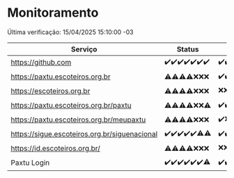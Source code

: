 # Monitoramento

Última verificação: 15/04/2025 15:10:00 -03

|Serviço|Status|Últimas 24h|
|---|---|---|
|https://github.com|<span title="2025-04-08: OK=23">✔️</span><span title="2025-04-09: OK=23">✔️</span><span title="2025-04-10: OK=23">✔️</span><span title="2025-04-11: OK=23">✔️</span><span title="2025-04-12: OK=23">✔️</span><span title="2025-04-13: OK=21">✔️</span><span title="2025-04-14: OK=17">✔️</span>|<span title="14/04/2025 15:12:00 -03 : 200">✔️</span><span title="14/04/2025 16:07:00 -03 : 200">✔️</span><span title="14/04/2025 17:10:00 -03 : 200">✔️</span><span title="14/04/2025 18:08:00 -03 : 200">✔️</span><span title="14/04/2025 19:08:00 -03 : 200">✔️</span><span title="14/04/2025 20:08:00 -03 : 200">✔️</span><span title="14/04/2025 21:45:00 -03 : 200">✔️</span><span title="14/04/2025 23:23:00 -03 : 200">✔️</span><span title="15/04/2025 00:30:00 -03 : 200">✔️</span><span title="15/04/2025 01:11:00 -03 : 200">✔️</span><span title="15/04/2025 02:10:00 -03 : 200">✔️</span><span title="15/04/2025 03:13:00 -03 : 200">✔️</span><span title="15/04/2025 04:09:00 -03 : 200">✔️</span><span title="15/04/2025 05:13:00 -03 : 200">✔️</span><span title="15/04/2025 06:10:00 -03 : 200">✔️</span><span title="15/04/2025 07:10:00 -03 : 200">✔️</span><span title="15/04/2025 08:08:00 -03 : 200">✔️</span><span title="15/04/2025 09:17:00 -03 : 200">✔️</span><span title="15/04/2025 10:21:00 -03 : 200">✔️</span><span title="15/04/2025 11:09:00 -03 : 200">✔️</span><span title="15/04/2025 12:09:00 -03 : 200">✔️</span><span title="15/04/2025 13:09:00 -03 : 200">✔️</span><span title="15/04/2025 14:08:00 -03 : 200">✔️</span><span title="15/04/2025 15:10:00 -03 : 200">✔️</span>|
|https://paxtu.escoteiros.org.br|<span title="2025-04-08: OK=13, Falhas=10">⚠️</span><span title="2025-04-09: OK=15, Falhas=8">⚠️</span><span title="2025-04-10: OK=19, Falhas=4">⚠️</span><span title="2025-04-11: OK=17, Falhas=6">⚠️</span><span title="2025-04-12: Falhas=23">❌</span><span title="2025-04-13: Falhas=21">❌</span><span title="2025-04-14: Falhas=17">❌</span>|<span title="14/04/2025 15:12:00 -03 : 200">✔️</span><span title="14/04/2025 16:07:00 -03 : 200">✔️</span><span title="14/04/2025 17:10:00 -03 : 403">❌</span><span title="14/04/2025 18:08:00 -03 : 200">✔️</span><span title="14/04/2025 19:08:00 -03 : 200">✔️</span><span title="14/04/2025 20:08:00 -03 : 0">❌</span><span title="14/04/2025 21:45:00 -03 : 200">✔️</span><span title="14/04/2025 23:23:00 -03 : 200">✔️</span><span title="15/04/2025 00:30:00 -03 : 200">✔️</span><span title="15/04/2025 01:11:00 -03 : 200">✔️</span><span title="15/04/2025 02:10:00 -03 : 200">✔️</span><span title="15/04/2025 03:13:00 -03 : 200">✔️</span><span title="15/04/2025 04:09:00 -03 : 200">✔️</span><span title="15/04/2025 05:13:00 -03 : 200">✔️</span><span title="15/04/2025 06:10:00 -03 : 200">✔️</span><span title="15/04/2025 07:10:00 -03 : 200">✔️</span><span title="15/04/2025 08:08:00 -03 : 200">✔️</span><span title="15/04/2025 09:17:00 -03 : 200">✔️</span><span title="15/04/2025 10:21:00 -03 : 200">✔️</span><span title="15/04/2025 11:09:00 -03 : 200">✔️</span><span title="15/04/2025 12:09:00 -03 : 200">✔️</span><span title="15/04/2025 13:09:00 -03 : 200">✔️</span><span title="15/04/2025 14:08:00 -03 : 200">✔️</span><span title="15/04/2025 15:10:00 -03 : 200">✔️</span>|
|https://escoteiros.org.br|<span title="2025-04-08: OK=4, Falhas=19">⚠️</span><span title="2025-04-09: OK=6, Falhas=17">⚠️</span><span title="2025-04-10: OK=15, Falhas=8">⚠️</span><span title="2025-04-11: OK=17, Falhas=6">⚠️</span><span title="2025-04-12: Falhas=23">❌</span><span title="2025-04-13: Falhas=21">❌</span><span title="2025-04-14: Falhas=17">❌</span>|<span title="14/04/2025 15:12:00 -03 : 403">❌</span><span title="14/04/2025 16:07:00 -03 : 403">❌</span><span title="14/04/2025 17:10:00 -03 : 403">❌</span><span title="14/04/2025 18:08:00 -03 : 200">✔️</span><span title="14/04/2025 19:08:00 -03 : 200">✔️</span><span title="14/04/2025 20:08:00 -03 : 200">✔️</span><span title="14/04/2025 21:45:00 -03 : 200">✔️</span><span title="14/04/2025 23:23:00 -03 : 200">✔️</span><span title="15/04/2025 00:30:00 -03 : 200">✔️</span><span title="15/04/2025 01:11:00 -03 : 200">✔️</span><span title="15/04/2025 02:10:00 -03 : 200">✔️</span><span title="15/04/2025 03:13:00 -03 : 200">✔️</span><span title="15/04/2025 04:09:00 -03 : 200">✔️</span><span title="15/04/2025 05:13:00 -03 : 200">✔️</span><span title="15/04/2025 06:10:00 -03 : 200">✔️</span><span title="15/04/2025 07:10:00 -03 : 200">✔️</span><span title="15/04/2025 08:08:00 -03 : 200">✔️</span><span title="15/04/2025 09:17:00 -03 : 200">✔️</span><span title="15/04/2025 10:21:00 -03 : 200">✔️</span><span title="15/04/2025 11:09:00 -03 : 200">✔️</span><span title="15/04/2025 12:09:00 -03 : 200">✔️</span><span title="15/04/2025 13:09:00 -03 : 200">✔️</span><span title="15/04/2025 14:08:00 -03 : 200">✔️</span><span title="15/04/2025 15:10:00 -03 : 200">✔️</span>|
|https://paxtu.escoteiros.org.br/paxtu|<span title="2025-04-08: OK=6, Falhas=17">⚠️</span><span title="2025-04-09: OK=6, Falhas=17">⚠️</span><span title="2025-04-10: OK=18, Falhas=5">⚠️</span><span title="2025-04-11: OK=18, Falhas=5">⚠️</span><span title="2025-04-12: Falhas=23">❌</span><span title="2025-04-13: Falhas=21">❌</span><span title="2025-04-14: OK=1, Falhas=16">⚠️</span>|<span title="14/04/2025 15:12:00 -03 : 200">✔️</span><span title="14/04/2025 16:07:00 -03 : 200">✔️</span><span title="14/04/2025 17:10:00 -03 : 200">✔️</span><span title="14/04/2025 18:08:00 -03 : 200">✔️</span><span title="14/04/2025 19:08:00 -03 : 200">✔️</span><span title="14/04/2025 20:08:00 -03 : 200">✔️</span><span title="14/04/2025 21:45:00 -03 : 200">✔️</span><span title="14/04/2025 23:23:00 -03 : 200">✔️</span><span title="15/04/2025 00:30:00 -03 : 200">✔️</span><span title="15/04/2025 01:11:00 -03 : 200">✔️</span><span title="15/04/2025 02:10:00 -03 : 200">✔️</span><span title="15/04/2025 03:13:00 -03 : 200">✔️</span><span title="15/04/2025 04:09:00 -03 : 200">✔️</span><span title="15/04/2025 05:13:00 -03 : 200">✔️</span><span title="15/04/2025 06:10:00 -03 : 200">✔️</span><span title="15/04/2025 07:10:00 -03 : 200">✔️</span><span title="15/04/2025 08:08:00 -03 : 200">✔️</span><span title="15/04/2025 09:17:00 -03 : 200">✔️</span><span title="15/04/2025 10:21:00 -03 : 200">✔️</span><span title="15/04/2025 11:09:00 -03 : 200">✔️</span><span title="15/04/2025 12:09:00 -03 : 200">✔️</span><span title="15/04/2025 13:09:00 -03 : 200">✔️</span><span title="15/04/2025 14:08:00 -03 : 200">✔️</span><span title="15/04/2025 15:10:00 -03 : 200">✔️</span>|
|https://paxtu.escoteiros.org.br/meupaxtu|<span title="2025-04-08: OK=9, Falhas=14">⚠️</span><span title="2025-04-09: OK=7, Falhas=16">⚠️</span><span title="2025-04-10: OK=15, Falhas=8">⚠️</span><span title="2025-04-11: OK=17, Falhas=6">⚠️</span><span title="2025-04-12: Falhas=23">❌</span><span title="2025-04-13: Falhas=21">❌</span><span title="2025-04-14: Falhas=17">❌</span>|<span title="14/04/2025 15:12:00 -03 : 200">✔️</span><span title="14/04/2025 16:07:00 -03 : 403">❌</span><span title="14/04/2025 17:10:00 -03 : 200">✔️</span><span title="14/04/2025 18:08:00 -03 : 200">✔️</span><span title="14/04/2025 19:08:00 -03 : 200">✔️</span><span title="14/04/2025 20:08:00 -03 : 200">✔️</span><span title="14/04/2025 21:45:00 -03 : 200">✔️</span><span title="14/04/2025 23:23:00 -03 : 200">✔️</span><span title="15/04/2025 00:30:00 -03 : 200">✔️</span><span title="15/04/2025 01:11:00 -03 : 200">✔️</span><span title="15/04/2025 02:10:00 -03 : 200">✔️</span><span title="15/04/2025 03:13:00 -03 : 200">✔️</span><span title="15/04/2025 04:09:00 -03 : 200">✔️</span><span title="15/04/2025 05:13:00 -03 : 200">✔️</span><span title="15/04/2025 06:10:00 -03 : 200">✔️</span><span title="15/04/2025 07:10:00 -03 : 200">✔️</span><span title="15/04/2025 08:08:00 -03 : 200">✔️</span><span title="15/04/2025 09:17:00 -03 : 200">✔️</span><span title="15/04/2025 10:21:00 -03 : 200">✔️</span><span title="15/04/2025 11:09:00 -03 : 200">✔️</span><span title="15/04/2025 12:09:00 -03 : 200">✔️</span><span title="15/04/2025 13:09:00 -03 : 200">✔️</span><span title="15/04/2025 14:08:00 -03 : 200">✔️</span><span title="15/04/2025 15:10:00 -03 : 200">✔️</span>|
|https://sigue.escoteiros.org.br/siguenacional|<span title="2025-04-08: OK=23">✔️</span><span title="2025-04-09: OK=23">✔️</span><span title="2025-04-10: OK=23">✔️</span><span title="2025-04-11: OK=23">✔️</span><span title="2025-04-12: OK=23">✔️</span><span title="2025-04-13: OK=20, Falhas=1">⚠️</span><span title="2025-04-14: OK=16, Falhas=1">⚠️</span>|<span title="14/04/2025 15:12:00 -03 : 200">✔️</span><span title="14/04/2025 16:07:00 -03 : 200">✔️</span><span title="14/04/2025 17:10:00 -03 : 200">✔️</span><span title="14/04/2025 18:08:00 -03 : 200">✔️</span><span title="14/04/2025 19:08:00 -03 : 200">✔️</span><span title="14/04/2025 20:08:00 -03 : 200">✔️</span><span title="14/04/2025 21:45:00 -03 : 200">✔️</span><span title="14/04/2025 23:23:00 -03 : 200">✔️</span><span title="15/04/2025 00:30:00 -03 : 200">✔️</span><span title="15/04/2025 01:11:00 -03 : 200">✔️</span><span title="15/04/2025 02:10:00 -03 : 200">✔️</span><span title="15/04/2025 03:13:00 -03 : 200">✔️</span><span title="15/04/2025 04:09:00 -03 : 200">✔️</span><span title="15/04/2025 05:13:00 -03 : 200">✔️</span><span title="15/04/2025 06:10:00 -03 : 200">✔️</span><span title="15/04/2025 07:10:00 -03 : 200">✔️</span><span title="15/04/2025 08:08:00 -03 : 200">✔️</span><span title="15/04/2025 09:17:00 -03 : 200">✔️</span><span title="15/04/2025 10:21:00 -03 : 200">✔️</span><span title="15/04/2025 11:09:00 -03 : 200">✔️</span><span title="15/04/2025 12:09:00 -03 : 200">✔️</span><span title="15/04/2025 13:09:00 -03 : 200">✔️</span><span title="15/04/2025 14:08:00 -03 : 200">✔️</span><span title="15/04/2025 15:10:00 -03 : 200">✔️</span>|
|https://id.escoteiros.org.br/|<span title="2025-04-08: OK=15, Falhas=8">⚠️</span><span title="2025-04-09: OK=11, Falhas=12">⚠️</span><span title="2025-04-10: OK=18, Falhas=5">⚠️</span><span title="2025-04-11: OK=18, Falhas=5">⚠️</span><span title="2025-04-12: Falhas=23">❌</span><span title="2025-04-13: Falhas=21">❌</span><span title="2025-04-14: Falhas=17">❌</span>|<span title="14/04/2025 15:12:00 -03 : 403">❌</span><span title="14/04/2025 16:07:00 -03 : 403">❌</span><span title="14/04/2025 17:10:00 -03 : 403">❌</span><span title="14/04/2025 18:08:00 -03 : 200">✔️</span><span title="14/04/2025 19:08:00 -03 : 200">✔️</span><span title="14/04/2025 20:08:00 -03 : 200">✔️</span><span title="14/04/2025 21:45:00 -03 : 200">✔️</span><span title="14/04/2025 23:23:00 -03 : 200">✔️</span><span title="15/04/2025 00:30:00 -03 : 200">✔️</span><span title="15/04/2025 01:11:00 -03 : 200">✔️</span><span title="15/04/2025 02:10:00 -03 : 200">✔️</span><span title="15/04/2025 03:13:00 -03 : 200">✔️</span><span title="15/04/2025 04:09:00 -03 : 200">✔️</span><span title="15/04/2025 05:13:00 -03 : 200">✔️</span><span title="15/04/2025 06:10:00 -03 : 200">✔️</span><span title="15/04/2025 07:10:00 -03 : 200">✔️</span><span title="15/04/2025 08:08:00 -03 : 200">✔️</span><span title="15/04/2025 09:17:00 -03 : 200">✔️</span><span title="15/04/2025 10:21:00 -03 : 200">✔️</span><span title="15/04/2025 11:09:00 -03 : 200">✔️</span><span title="15/04/2025 12:09:00 -03 : 200">✔️</span><span title="15/04/2025 13:09:00 -03 : 200">✔️</span><span title="15/04/2025 14:08:00 -03 : 200">✔️</span><span title="15/04/2025 15:10:00 -03 : 200">✔️</span>|
|Paxtu Login|<span title="2025-04-08: OK=23">✔️</span><span title="2025-04-09: OK=23">✔️</span><span title="2025-04-10: OK=23">✔️</span><span title="2025-04-11: OK=23">✔️</span><span title="2025-04-12: OK=23">✔️</span><span title="2025-04-13: OK=21">✔️</span><span title="2025-04-14: OK=16, Falhas=1">⚠️</span>|<span title="14/04/2025 15:12:00 -03 : 200">✔️</span><span title="14/04/2025 16:07:00 -03 : 200">✔️</span><span title="14/04/2025 17:10:00 -03 : 200">✔️</span><span title="14/04/2025 18:08:00 -03 : 200">✔️</span><span title="14/04/2025 19:08:00 -03 : 200">✔️</span><span title="14/04/2025 20:08:00 -03 : 200">✔️</span><span title="14/04/2025 21:45:00 -03 : 200">✔️</span><span title="14/04/2025 23:23:00 -03 : 200">✔️</span><span title="15/04/2025 00:30:00 -03 : 200">✔️</span><span title="15/04/2025 01:11:00 -03 : 200">✔️</span><span title="15/04/2025 02:10:00 -03 : 200">✔️</span><span title="15/04/2025 03:13:00 -03 : 200">✔️</span><span title="15/04/2025 04:09:00 -03 : 200">✔️</span><span title="15/04/2025 05:13:00 -03 : 200">✔️</span><span title="15/04/2025 06:10:00 -03 : 200">✔️</span><span title="15/04/2025 07:10:00 -03 : 200">✔️</span><span title="15/04/2025 08:08:00 -03 : 200">✔️</span><span title="15/04/2025 09:17:00 -03 : 200">✔️</span><span title="15/04/2025 10:21:00 -03 : 200">✔️</span><span title="15/04/2025 11:09:00 -03 : 200">✔️</span><span title="15/04/2025 12:09:00 -03 : 200">✔️</span><span title="15/04/2025 13:09:00 -03 : 200">✔️</span><span title="15/04/2025 14:08:00 -03 : 200">✔️</span><span title="15/04/2025 15:10:00 -03 : 200">✔️</span>|
